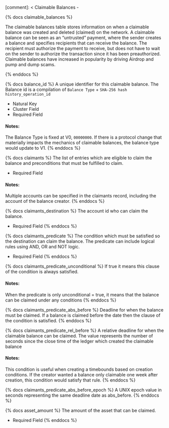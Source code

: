 [comment]: < Claimable Balances -

{% docs claimable_balances %}

The claimable balances table stores information on when a claimable balance was created and deleted (claimed) on the network. A claimable balance can be seen as an “untrusted” payment, where the sender creates a balance and specifies recipients that can receive the balance. The recipient must authorize the payment to receive, but does not have to wait on the sender to authorize the transaction since it has been preauthorized. Claimable balances have increased in popularity by driving Airdrop and pump and dump scams.

{% enddocs %}

{% docs balance_id %}
A unique identifier for this claimable balance. The Balance id is a compilation of `Balance Type` + `SHA-256 hash history_operation_id`

- Natural Key
- Cluster Field
- Required Field

#### Notes:

The Balance Type is fixed at V0, `00000000`. If there is a protocol change that materially impacts the mechanics of claimable balances, the balance type would update to V1.
{% enddocs %}

{% docs claimants %}
The list of entries which are eligible to claim the balance and preconditions that must be fulfilled to claim.

- Required Field

#### Notes:

Multiple accounts can be specified in the claimants record, including the account of the balance creator.
{% enddocs %}

{% docs claimants_destination %}
The account id who can claim the balance.

- Required Field
  {% enddocs %}

{% docs claimants_predicate %}
The condition which must be satisfied so the destination can claim the balance. The predicate can include logical rules using AND, OR and NOT logic.

- Required Field
  {% enddocs %}

{% docs claimants_predicate_unconditional %}
If true it means this clause of the condition is always satisfied.

#### Notes:

When the predicate is only unconditional = true, it means that the balance can be claimed under any conditions
{% enddocs %}

{% docs claimants_predicate_abs_before %}
Deadline for when the balance must be claimed. If a balance is claimed before the date then the clause of the condition is satisfied.
{% enddocs %}

{% docs claimants_predicate_rel_before %}
A relative deadline for when the claimable balance can be claimed. The value represents the number of seconds since the close time of the ledger which created the claimable balance

#### Notes:

This condition is useful when creating a timebounds based on creation conditions. If the creator wanted a balance only claimable one week after creation, this condition would satisfy that rule.
{% enddocs %}

{% docs claimants_predicate_abs_before_epoch %}
A UNIX epoch value in seconds representing the same deadline date as abs_before.
{% enddocs %}

{% docs asset_amount %}
The amount of the asset that can be claimed.

- Required Field
  {% enddocs %}
